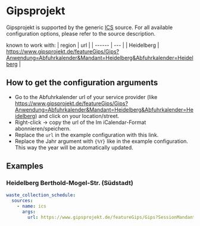 # Gipsprojekt

Gipsprojekt is supported by the generic [ICS](/doc/source/ics.md) source. For all available configuration options, please refer to the source description.

known to work with: 
| region | url |
| ------ | --- |
| Heidelberg | <https://www.gipsprojekt.de/featureGips/Gips?Anwendung=Abfuhrkalender&Mandant=Heidelberg&Abfuhrkalender=Heidelberg> |


## How to get the configuration arguments

- Go to the Abfuhrkalender url of your service provider (like <https://www.gipsprojekt.de/featureGips/Gips?Anwendung=Abfuhrkalender&Mandant=Heidelberg&Abfuhrkalender=Heidelberg>) and click on your location/street.  
- Right-click -> copy the url of the Im iCalendar-Format abonnieren/speichern.
- Replace the `url` in the example configuration with this link.
- Replace the Jahr argument with `{%Y}` like in the example configuration. This way the year will be automatically updated.

## Examples

### Heidelberg Berthold-Mogel-Str. (Südstadt)

```yaml
waste_collection_schedule:
  sources:
    - name: ics
      args:
        url: https://www.gipsprojekt.de/featureGips/Gips?SessionMandant=Heidelberg&Anwendung=ABFUHRKALENDER&Methode=TermineAnzeigenICS&Mandant=Heidelberg&Abfuhrkalender=Heidelberg&Bezirk_ID=36336&Jahr={%Y}&Suchkriterium1=
```

